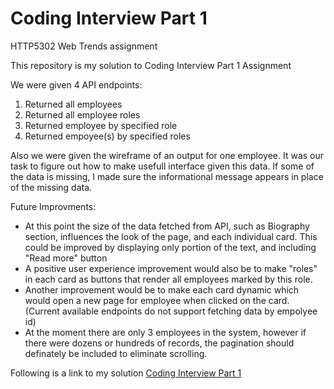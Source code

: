 # Coding Interview Part 1 
HTTP5302 Web Trends assignment

This repository is my solution to Coding Interview Part 1 Assignment

We were given 4 API endpoints: 
1. Returned all employees
2. Returned all employee roles
3. Returned employee by specified role
4. Returned empoyee(s) by specified roles

Also we were given the wireframe of an output for one employee. It was our task to figure out how to make usefull interface given this data.
If some of the data is missing, I made sure the informational message appears in place of the missing data.

Future Improvments:
 * At this point the size of the data fetched from API, such as Biography section, influences the look of the page, and each individual card. This could be improved by displaying only portion of the text, and including "Read more" button
 * A positive user experience improvement would also be to make "roles" in each card as buttons that render all employees marked by this role.
 * Another improvement would be to make each card dynamic which would open a new page for employee when clicked on the card. (Current available endpoints do not support fetching data by empolyee id)
 * At the moment there are only 3 employees in the system, however if there were dozens or hundreds of records, the pagination should definately be included to eliminate  scrolling. 

Following is a link to my solution [Coding Interview Part 1](http://vitaliybulyma.com/coding1/)
